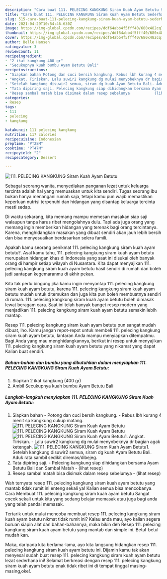 ```yaml
---
description: "Cara buat 111. PELECING KANGKUNG Siram Kuah Ayam Betutu Sederhana Untuk Jualan"
title: "Cara buat 111. PELECING KANGKUNG Siram Kuah Ayam Betutu Sederhana Untuk Jualan"
slug: 515-cara-buat-111-pelecing-kangkung-siram-kuah-ayam-betutu-sederhana-untuk-jualan
date: 2021-04-29T10:54:46.630Z
image: https://img-global.cpcdn.com/recipes/ddf64abb4f5fff40/680x482cq70/111-pelecing-kangkung-siram-kuah-ayam-betutu-foto-resep-utama.jpg
thumbnail: https://img-global.cpcdn.com/recipes/ddf64abb4f5fff40/680x482cq70/111-pelecing-kangkung-siram-kuah-ayam-betutu-foto-resep-utama.jpg
cover: https://img-global.cpcdn.com/recipes/ddf64abb4f5fff40/680x482cq70/111-pelecing-kangkung-siram-kuah-ayam-betutu-foto-resep-utama.jpg
author: Belle Hansen
ratingvalue: 3
reviewcount: 11
recipeingredient:
- "2 ikat kangkung 400 gr"
- "Secukupnya kuah bumbu Ayam Betutu Bali"
recipeinstructions:
- "Siapkan bahan Potong dan cuci bersih kangkung. Rebus lbh kurang 4 menit sp kangkung cukup matang."
- "Angkat. Tiriskan. Lalu suwir2 kangkung dg mulai menyobeknya dr bagian agak ketengah."
- "Setelah kangkung disuwir2 semua, siram dg kuah Ayam Betutu Bali. Aduk rata sambil sedikit diremas/dibejeg."
- "Tata dipiring saji. Pelecing kangkung siap dihidangkan bersama Ayam Betutu Bali dan Sambal Matah           (lihat resep)"
- "Resep sambal matah bisa disimak dalam resep sebelumya           (lihat resep)"
categories:
- Resep
tags:
- 111
- pelecing
- kangkung

katakunci: 111 pelecing kangkung 
nutrition: 117 calories
recipecuisine: Indonesian
preptime: "PT28M"
cooktime: "PT47M"
recipeyield: "2"
recipecategory: Dessert

---
```



![111. PELECING KANGKUNG Siram Kuah Ayam Betutu](https://img-global.cpcdn.com/recipes/ddf64abb4f5fff40/680x482cq70/111-pelecing-kangkung-siram-kuah-ayam-betutu-foto-resep-utama.jpg)

Sebagai seorang wanita, menyediakan panganan lezat untuk keluarga tercinta adalah hal yang memuaskan untuk kita sendiri. Tugas seorang ibu bukan hanya menangani rumah saja, tetapi kamu pun wajib memastikan keperluan nutrisi terpenuhi dan hidangan yang disantap keluarga tercinta mesti sedap.

Di waktu  sekarang, kita memang mampu memesan masakan siap saji walaupun tanpa harus ribet mengolahnya dulu. Tapi ada juga orang yang memang ingin memberikan hidangan yang terenak bagi orang tercintanya. Karena, menghidangkan masakan yang dibuat sendiri akan jauh lebih bersih dan bisa menyesuaikan berdasarkan selera famili. 



Apakah kamu seorang penikmat 111. pelecing kangkung siram kuah ayam betutu?. Asal kamu tahu, 111. pelecing kangkung siram kuah ayam betutu merupakan hidangan khas di Indonesia yang saat ini disukai oleh banyak orang di hampir setiap wilayah di Nusantara. Kita dapat menyajikan 111. pelecing kangkung siram kuah ayam betutu hasil sendiri di rumah dan boleh jadi santapan kegemaranmu di akhir pekan.

Kita tak perlu bingung jika kamu ingin menyantap 111. pelecing kangkung siram kuah ayam betutu, karena 111. pelecing kangkung siram kuah ayam betutu mudah untuk ditemukan dan juga kita pun boleh membuatnya sendiri di rumah. 111. pelecing kangkung siram kuah ayam betutu boleh dimasak lewat beragam cara. Saat ini telah banyak banget resep modern yang menjadikan 111. pelecing kangkung siram kuah ayam betutu semakin lebih mantap.

Resep 111. pelecing kangkung siram kuah ayam betutu pun sangat mudah dibuat, lho. Kamu jangan repot-repot untuk membeli 111. pelecing kangkung siram kuah ayam betutu, lantaran Anda mampu menyiapkan ditempatmu. Bagi Anda yang mau menghidangkannya, berikut ini resep untuk menyajikan 111. pelecing kangkung siram kuah ayam betutu yang nikamat yang dapat Kalian buat sendiri.

<!--inarticleads1-->

##### Bahan-bahan dan bumbu yang dibutuhkan dalam menyiapkan 111. PELECING KANGKUNG Siram Kuah Ayam Betutu:

1. Siapkan 2 ikat kangkung (400 gr)
1. Ambil Secukupnya kuah bumbu Ayam Betutu Bali




<!--inarticleads2-->

##### Langkah-langkah menyiapkan 111. PELECING KANGKUNG Siram Kuah Ayam Betutu:

1. Siapkan bahan - Potong dan cuci bersih kangkung. - Rebus lbh kurang 4 menit sp kangkung cukup matang.
<img src="https://img-global.cpcdn.com/steps/4b7f845eb687a677/160x128cq70/111-pelecing-kangkung-siram-kuah-ayam-betutu-langkah-memasak-1-foto.jpg" alt="111. PELECING KANGKUNG Siram Kuah Ayam Betutu"><img src="https://img-global.cpcdn.com/steps/a78c9cc383e04ce5/160x128cq70/111-pelecing-kangkung-siram-kuah-ayam-betutu-langkah-memasak-1-foto.jpg" alt="111. PELECING KANGKUNG Siram Kuah Ayam Betutu"><img src="https://img-global.cpcdn.com/steps/7adf6abb2660388a/160x128cq70/111-pelecing-kangkung-siram-kuah-ayam-betutu-langkah-memasak-1-foto.jpg" alt="111. PELECING KANGKUNG Siram Kuah Ayam Betutu">1. Angkat. Tiriskan. - Lalu suwir2 kangkung dg mulai menyobeknya dr bagian agak ketengah.
<img src="https://img-global.cpcdn.com/steps/5b769244eb78a8ef/160x128cq70/111-pelecing-kangkung-siram-kuah-ayam-betutu-langkah-memasak-2-foto.jpg" alt="111. PELECING KANGKUNG Siram Kuah Ayam Betutu">1. Setelah kangkung disuwir2 semua, siram dg kuah Ayam Betutu Bali. Aduk rata sambil sedikit diremas/dibejeg.
1. Tata dipiring saji. - Pelecing kangkung siap dihidangkan bersama Ayam Betutu Bali dan Sambal Matah -           (lihat resep)
1. Resep sambal matah bisa disimak dalam resep sebelumya -           (lihat resep)




Wah ternyata resep 111. pelecing kangkung siram kuah ayam betutu yang mantab tidak rumit ini enteng sekali ya! Kalian semua bisa mencobanya. Cara Membuat 111. pelecing kangkung siram kuah ayam betutu Sangat cocok sekali untuk kita yang sedang belajar memasak atau juga bagi anda yang telah pandai memasak.

Tertarik untuk mulai mencoba membuat resep 111. pelecing kangkung siram kuah ayam betutu nikmat tidak rumit ini? Kalau anda mau, ayo kalian segera buruan siapin alat dan bahan-bahannya, maka bikin deh Resep 111. pelecing kangkung siram kuah ayam betutu yang mantab dan simple ini. Betul-betul mudah kan. 

Maka, daripada kita berlama-lama, ayo kita langsung hidangkan resep 111. pelecing kangkung siram kuah ayam betutu ini. Dijamin kamu tak akan menyesal sudah buat resep 111. pelecing kangkung siram kuah ayam betutu lezat sederhana ini! Selamat berkreasi dengan resep 111. pelecing kangkung siram kuah ayam betutu enak tidak ribet ini di tempat tinggal masing-masing,oke!.

